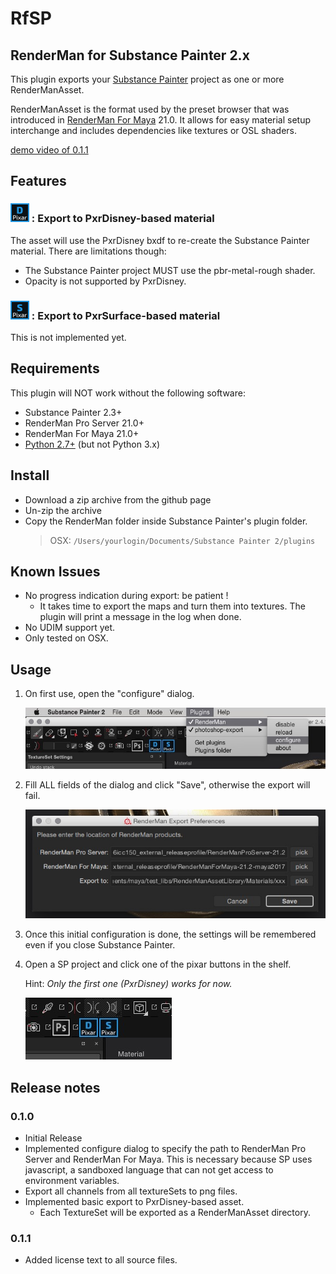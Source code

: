 # RfSP

## RenderMan for Substance Painter 2.x

This plugin exports your [Substance Painter](https://www.allegorithmic.com/products/substance-painter) project as one or more RenderManAsset.

RenderManAsset is the format used by the preset browser that was introduced in [RenderMan For Maya](https://rmanwiki.pixar.com/display/REN/RenderMan+for+Maya) 21.0. It allows for easy material setup interchange and includes dependencies like textures or OSL shaders.

[demo video of 0.1.1](img/RfSP_v0.1.1.mp4)

## Features

### ![Alt](RenderMan/icons/PxrDisney.png "PxrDisney") : Export to PxrDisney-based material

The asset will use the PxrDisney bxdf to re-create the Substance Painter material. There are limitations though:

* The Substance Painter project MUST use the pbr-metal-rough shader.
* Opacity is not supported by PxrDisney.

### ![Alt](RenderMan/icons/PxrSurface.png "PxrSurface") : Export to PxrSurface-based material

This is not implemented yet.

## Requirements

This plugin will NOT work without the following software:

* Substance Painter 2.3+
* RenderMan Pro Server 21.0+
* RenderMan For Maya 21.0+
* [Python 2.7+](https://www.python.org/downloads/release/python-2712/) (but not Python 3.x)

## Install

* Download a zip archive from the github page
* Un-zip the archive
* Copy the RenderMan folder inside Substance Painter's plugin folder.
  > OSX: `/Users/yourlogin/Documents/Substance Painter 2/plugins`

## Known Issues

* No progress indication during export: be patient !
  * It takes time to export the maps and turn them into textures. The plugin will print a message in the log when done.
* No UDIM support yet.
* Only tested on OSX.

## Usage

1. On first use, open the "configure" dialog.

   ![Alt](img/open_configure_dialog.jpg "open config dialog")

1. Fill ALL fields of the dialog and click "Save", otherwise the export will fail.

   ![Alt](img/configure_dialog.jpg "open config dialog")

1. Once this initial configuration is done, the settings will be remembered even if you close Substance Painter.

1. Open a SP project and click one of the pixar buttons in the shelf.

   Hint: _Only the first one (PxrDisney) works for now._

   ![Alt](img/shelf_buttons.jpg "open config dialog")

## Release notes

### 0.1.0

* Initial Release
* Implemented configure dialog to specify the path to RenderMan Pro Server and RenderMan For Maya. This is necessary because SP uses javascript, a sandboxed language that can not get access to environment variables.
* Export all channels from all textureSets to png files.
* Implemented basic export to PxrDisney-based asset.
  * Each TextureSet will be exported as a RenderManAsset directory.

### 0.1.1

* Added license text to all source files.
